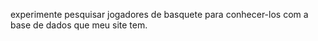 experimente pesquisar jogadores de basquete para conhecer-los com a base de dados que meu site tem.
